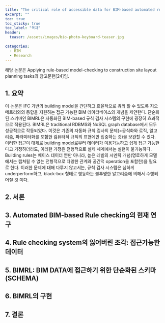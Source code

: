 ```yaml
---
title: "The critical role of accessible data for BIM-based automated rule checking systems(2017)"
excerpt: ""
toc: true
toc_sticky: true
toc_label: "목차"
header:
  teaser: /assets/images/bio-photo-keyboard-teaser.jpg
  
categories:
  - BIM
  - Research
---
```

해당 논문은 Applying rule-based model-checking to construction site layout planning tasks의 참고문헌[24]임.

## 1. 요약
이 논문은 IFC 기반의 building model을 간단하고 효율적으로 쿼리 할 수 있도록 지오메트리와의 통합을 지원하는 접근 가능한 BIM 데이터베이스의 개념을 제안한다.
단순화된 스키마인 BIMRL은 자동화된 BIM-based 규칙 검사 시스템의 구현에 굉장히 효과적으로 적용된다. BIMRL은 traditional RDBMS와 NoSQL graph database에서 모두 성공적으로 작동되었다.
이것은 기존의 자동화 규칙 검사의 문제(=공식화와 로직, 알고리즘, 파라미터화를 포함한 컴퓨터적 규칙의 표현에만 집중하는 것)을 보완할 수 있다. 이러한 접근이 대체로 building model로부터 데이터가 이용가능하고 쉽게 접근 가능한다고 가정하더라도, 이러한 가정은 전형적으로 실제 세계에서는 실현이 불가능하다. Building rules는 베이스 데이터 뿐만 아니라, 높은 레벨의 시멘틱 개념(명료하게 모델에서는 캡쳐될 수 없는 전형적으로 다양한 관계와 공간적 operation을 포함한)을 필요로 한다. 이러한 문제에 대해 다루지 않고서는, 규칙 검사 시스템은 심하게 underperform하고, black-box 형태로 행동하는 불투명한 알고리즘에 의해서 수행되어질 것 이다.

## 2. 서론

## 3. Automated BIM-based Rule checking의 현재 연구

## 4. Rule checking system의 잃어버린 조각: 접근가능한 데이터

## 5. BIMRL: BIM DATA에 접근하기 위한 단순화된 스키마(SCHEMA)

## 6. BIMRL의 구현

## 7. 결론

